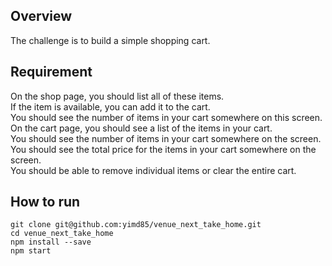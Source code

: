 ## Overview
The challenge is to build a simple shopping cart. <br/>

## Requirement
On the shop page, you should list all of these items.<br/>
If the item is available, you can add it to the cart.<br/>
You should see the number of items in your cart somewhere on this screen.<br/>
On the cart page, you should see a list of the items in your cart.<br/>
You should see the number of items in your cart somewhere on the screen.<br/>
You should see the total price for the items in your cart somewhere on the screen.<br/>
You should be able to remove individual items or clear the entire cart.

## How to run
```git clone git@github.com:yimd85/venue_next_take_home.git```
<br/>
```cd venue_next_take_home```
<br/>
```npm install --save```
<br/>
```npm start```
